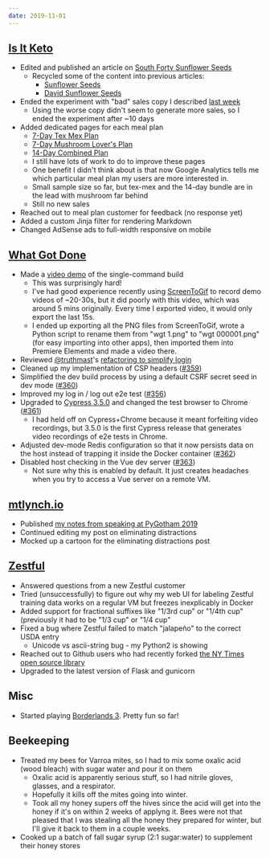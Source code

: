 ```yaml
---
date: 2019-11-01
---
```


## [Is It Keto](https://isitketo.org)

- Edited and published an article on [South Forty Sunflower Seeds](https://isitketo.org/south-forty-sunflower-seeds)
  - Recycled some of the content into previous articles:
    - [Sunflower Seeds](https://isitketo.org/sunflower-seeds)
    - [David Sunflower Seeds](https://isitketo.org/david-sunflower-seeds)
- Ended the experiment with "bad" sales copy I described [last week](/2019-10-25/)
  - Using the worse copy didn't seem to generate more sales, so I ended the experiment after ~10 days
- Added dedicated pages for each meal plan
  - [7-Day Tex Mex Plan](https://isitketo.org/meal-plans/tex-mex/)
  - [7-Day Mushroom Lover's Plan](https://isitketo.org/meal-plans/mushroom/)
  - [14-Day Combined Plan](https://isitketo.org/meal-plans/bundle-1/)
  - I still have lots of work to do to improve these pages
  - One benefit I didn't think about is that now Google Analytics tells me which particular meal plan my users are more interested in.
  - Small sample size so far, but tex-mex and the 14-day bundle are in the lead with mushroom far behind
  - Still no new sales
- Reached out to meal plan customer for feedback (no response yet)
- Added a custom Jinja filter for rendering Markdown
- Changed AdSense ads to full-width responsive on mobile

## [What Got Done](https://whatgotdone.com)

- Made a [video demo](https://twitter.com/deliberatecoder/status/1189529617947869184) of the single-command build
  - This was surprisingly hard!
  - I've had good experience recently using [ScreenToGif](https://www.screentogif.com/) to record demo videos of ~20-30s, but it did poorly with this video, which was around 5 mins originally. Every time I exported video, it would only export the last 15s.
  - I ended up exporting all the PNG files from ScreenToGif, wrote a Python script to rename them from "wgt 1.png" to "wgt 000001.png" (for easy importing into other apps), then imported them into Premiere Elements and made a video there.
- Reviewed [@truthmast](https://whatgotdone.com/truthmast)'s [refactoring to simplify login](https://github.com/mtlynch/whatgotdone/pull/355)
- Cleaned up my implementation of CSP headers ([#359](https://github.com/mtlynch/whatgotdone/pull/359))
- Simplified the dev build process by using a default CSRF secret seed in dev mode ([#360](https://github.com/mtlynch/whatgotdone/pull/360))
- Improved my log in / log out e2e test ([#356](https://github.com/mtlynch/whatgotdone/pull/356))
- Upgraded to [Cypress 3.5.0](https://docs.cypress.io/guides/references/changelog.html#3-5-0) and changed the test browser to Chrome ([#361](https://github.com/mtlynch/whatgotdone/pull/361))
  - I had held off on Cypress+Chrome because it meant forfeiting video recordings, but 3.5.0 is the first Cypress release that generates video recordings of e2e tests in Chrome.
- Adjusted dev-mode Redis configuration so that it now persists data on the host instead of trapping it inside the Docker container ([#362](https://github.com/mtlynch/whatgotdone/pull/362))
- Disabled host checking in the Vue dev server ([#363](https://github.com/mtlynch/whatgotdone/pull/363))
  - Not sure why this is enabled by default. It just creates headaches when you try to access a Vue server on a remote VM.

## [mtlynch.io](https://mtlynch.io)

- Published [my notes from speaking at PyGotham 2019](https://mtlynch.io/retrospectives/pygotham-2019-notes/)
- Continued editing my post on eliminating distractions
- Mocked up a cartoon for the eliminating distractions post

## [Zestful](https://zestfuldata.com)

- Answered questions from a new Zestful customer
- Tried (unsuccessfully) to figure out why my web UI for labeling Zestful training data works on a regular VM but freezes inexplicably in Docker
- Added support for fractional suffixes like "1/3rd cup" or "1/4th cup" (previously it had to be "1/3 cup" or "1/4 cup"
- Fixed a bug where Zestful failed to match "jalapeño" to the correct USDA entry
  - Unicode vs ascii-string bug - my Python2 is showing
- Reached out to Github users who had recently forked [the NY Times open source library](https://github.com/nytimes/ingredient-phrase-tagger)
- Upgraded to the latest version of Flask and gunicorn

## Misc

- Started playing [Borderlands 3](https://borderlands.com/en-US/). Pretty fun so far!

## Beekeeping

- Treated my bees for Varroa mites, so I had to mix some oxalic acid (wood bleach) with sugar water and pour it on them
  - Oxalic acid is apparently serious stuff, so I had nitrile gloves, glasses, and a respirator.
  - Hopefully it kills off the mites going into winter.
  - Took all my honey supers off the hives since the acid will get into the honey if it's on within 2 weeks of applyng it. Bees were not that pleased that I was stealing all the honey they prepared for winter, but I'll give it back to them in a couple weeks.
- Cooked up a batch of fall sugar syrup (2:1 sugar:water) to supplement their honey stores
